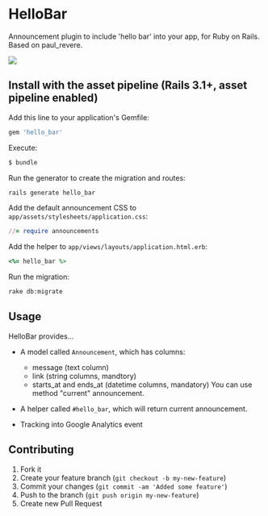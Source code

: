 # HelloBar

Announcement plugin to include 'hello bar' into your app, for Ruby on Rails. Based on paul_revere.

![](https://dl.dropbox.com/u/555540/hello_bar.png)

Install with the asset pipeline (Rails 3.1+, asset pipeline enabled)
--------------------------------------------------------------------

Add this line to your application's Gemfile:

```ruby
gem 'hello_bar'
```

Execute:

```sh
$ bundle
```

Run the generator to create the migration and routes:

```sh
rails generate hello_bar
```

Add the default announcement CSS to `app/assets/stylesheets/application.css`:

```ruby
//= require announcements
```

Add the helper to `app/views/layouts/application.html.erb`:

```ruby
<%= hello_bar %>
```

Run the migration:

```sh
rake db:migrate
```

## Usage

HelloBar provides...

* A model called `Announcement`, which has columns:
    * message (text column)
    * link (string columns, mandtory) 
    * starts_at and ends_at (datetime columns, mandatory)
    You can use method "current" announcement.

* A helper called `#hello_bar`, which will return current announcement.
* Tracking into Google Analytics event

## Contributing

1. Fork it
2. Create your feature branch (`git checkout -b my-new-feature`)
3. Commit your changes (`git commit -am 'Added some feature'`)
4. Push to the branch (`git push origin my-new-feature`)
5. Create new Pull Request